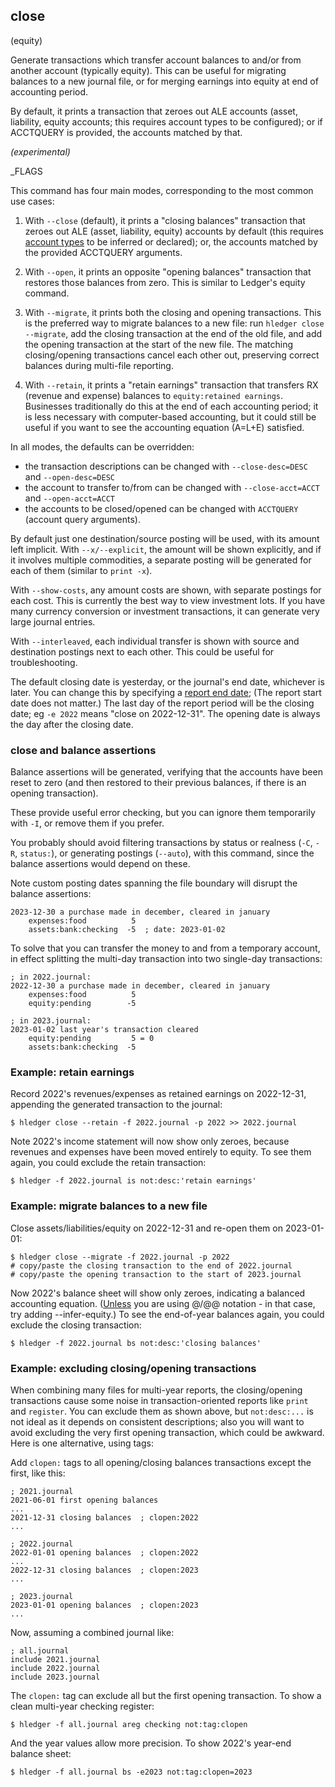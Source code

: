 ## close

(equity)

Generate transactions which transfer account balances to and/or from
another account (typically equity).
This can be useful for migrating balances to a new journal file, 
or for merging earnings into equity at end of accounting period.

By default, it prints a transaction that zeroes out ALE accounts
(asset, liability, equity accounts; this requires account types to be configured);
or if ACCTQUERY is provided, the accounts matched by that.

*(experimental)*

_FLAGS

This command has four main modes, corresponding to the most common use cases:

1. With `--close` (default), it prints a "closing balances" transaction
that zeroes out ALE (asset, liability, equity) accounts by default
(this requires [account types](hledger.md#account-types) to be inferred or declared);
or, the accounts matched by the provided ACCTQUERY arguments.

2. With `--open`, it prints an opposite "opening balances" transaction that restores
those balances from zero. This is similar to Ledger's equity command.

3. With `--migrate`, it prints both the closing and opening transactions.
This is the preferred way to migrate balances to a new file:
run `hledger close --migrate`, 
add the closing transaction at the end of the old file, and
add the opening transaction at the start of the new file.
The matching closing/opening transactions cancel each other out,
preserving correct balances during multi-file reporting.

4. With `--retain`, it prints a "retain earnings" transaction that transfers
RX (revenue and expense) balances to `equity:retained earnings`.
Businesses traditionally do this at the end of each accounting period;
it is less necessary with computer-based accounting, but it could still be useful
if you want to see the accounting equation (A=L+E) satisfied.

In all modes, the defaults can be overridden:

- the transaction descriptions can be changed with `--close-desc=DESC` and `--open-desc=DESC`
- the account to transfer to/from can be changed with `--close-acct=ACCT` and `--open-acct=ACCT`
- the accounts to be closed/opened can be changed with `ACCTQUERY` (account query arguments).

By default just one destination/source posting will be used, with its amount left implicit.
With `--x/--explicit`, the amount will be shown explicitly,
and if it involves multiple commodities, a separate posting will be generated for each of them
(similar to `print -x`).

With `--show-costs`, any amount costs are shown, with separate postings for each cost.
This is currently the best way to view investment lots.
If you have many currency conversion or investment transactions, it can generate very large journal entries.

With `--interleaved`, each individual transfer is shown with source
and destination postings next to each other.
This could be useful for troubleshooting.

The default closing date is yesterday, or the journal's end date, whichever is later.
You can change this by specifying a [report end date](#report-start--end-date);
(The report start date does not matter.)
The last day of the report period will be the closing date;
eg `-e 2022` means "close on 2022-12-31".
The opening date is always the day after the closing date.

### close and balance assertions

Balance assertions will be generated, verifying that the accounts have been reset to zero
(and then restored to their previous balances, if there is an opening transaction).

These provide useful error checking, but you can ignore them temporarily with `-I`,
or remove them if you prefer.

You probably should avoid filtering transactions by status or realness
(`-C`, `-R`, `status:`), or generating postings (`--auto`),
with this command, since the balance assertions would depend on these.

Note custom posting dates spanning the file boundary will disrupt the balance assertions:

```journal
2023-12-30 a purchase made in december, cleared in january
    expenses:food          5
    assets:bank:checking  -5  ; date: 2023-01-02
```

To solve that you can transfer the money to and from a temporary account,
in effect splitting the multi-day transaction into two single-day transactions:

```journal
; in 2022.journal:
2022-12-30 a purchase made in december, cleared in january
    expenses:food          5
    equity:pending        -5

; in 2023.journal:
2023-01-02 last year's transaction cleared
    equity:pending         5 = 0
    assets:bank:checking  -5
```

### Example: retain earnings

<!-- XXX update -->

Record 2022's revenues/expenses as retained earnings on 2022-12-31,
appending the generated transaction to the journal:
 
```shell
$ hledger close --retain -f 2022.journal -p 2022 >> 2022.journal
```

Note 2022's income statement will now show only zeroes,
because revenues and expenses have been moved entirely to equity.
To see them again, you could exclude the retain transaction:
```shell
$ hledger -f 2022.journal is not:desc:'retain earnings'
```

### Example: migrate balances to a new file

Close assets/liabilities/equity on 2022-12-31 and re-open them on 2023-01-01:

```shell
$ hledger close --migrate -f 2022.journal -p 2022
# copy/paste the closing transaction to the end of 2022.journal
# copy/paste the opening transaction to the start of 2023.journal
```

<!--
Or, you can automate more by generating one transaction at a time:

```shell
$ hledger close --close -f 2022.journal -p 2022 >> 2023.journal  # do this one first
$ hledger close --open  -f 2022.journal -p 2022 >> 2022.journal
```
-->

Now 2022's balance sheet will show only zeroes, indicating a balanced accounting equation.
([Unless](/investments.html#a-more-correct-entry) you are using @/@@ notation - in that case, try adding --infer-equity.)
To see the end-of-year balances again, you could exclude the closing transaction:
```shell
$ hledger -f 2022.journal bs not:desc:'closing balances'
```

### Example: excluding closing/opening transactions

When combining many files for multi-year reports, 
the closing/opening transactions cause some noise in transaction-oriented reports like `print` and `register`.
You can exclude them as shown above, but `not:desc:...` is not ideal
as it depends on consistent descriptions; also you will want to avoid excluding
the very first opening transaction, which could be awkward. 
Here is one alternative, using tags:

Add `clopen:` tags to all opening/closing balances transactions except the first,
like this:

```journal
; 2021.journal
2021-06-01 first opening balances
...
2021-12-31 closing balances  ; clopen:2022
...
```

```journal
; 2022.journal
2022-01-01 opening balances  ; clopen:2022
...
2022-12-31 closing balances  ; clopen:2023
...
```
```journal
; 2023.journal
2023-01-01 opening balances  ; clopen:2023
...
```

Now, assuming a combined journal like:

```journal
; all.journal
include 2021.journal
include 2022.journal
include 2023.journal
```

The `clopen:` tag can exclude all but the first opening transaction.
To show a clean multi-year checking register:
```shell
$ hledger -f all.journal areg checking not:tag:clopen
```

And the year values allow more precision.
To show 2022's year-end balance sheet:
```shell
$ hledger -f all.journal bs -e2023 not:tag:clopen=2023
```
